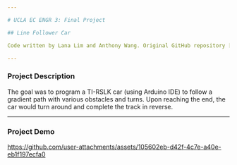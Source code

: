 ```yaml
---

# UCLA EC ENGR 3: Final Project

## Line Follower Car

Code written by Lana Lim and Anthony Wang. Original GitHub repository [here](https://github.com/xTonyxD/ECE3-project).

---
```


### Project Description
The goal was to program a TI-RSLK car (using Arduino IDE) to follow a gradient path with various obstacles and turns. Upon reaching the end, the car would turn around and complete the track in reverse.

---

### Project Demo

https://github.com/user-attachments/assets/105602eb-d42f-4c7e-a40e-eb1f197ecfa0


